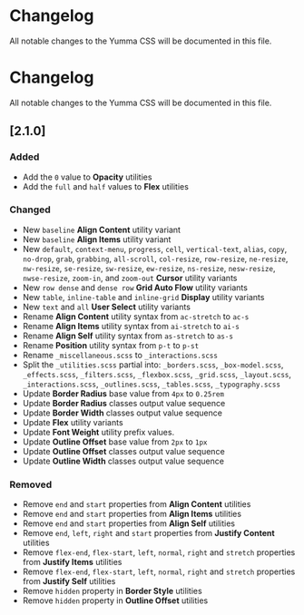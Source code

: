 # Changelog

All notable changes to the Yumma CSS will be documented in this file.

# Changelog

All notable changes to the Yumma CSS will be documented in this file.

## [2.1.0]

### Added

- Add the `0` value to **Opacity** utilities
- Add the `full` and `half` values to **Flex** utilities

### Changed

- New `baseline` **Align Content** utility variant
- New `baseline` **Align Items** utility variant
- New `default`, `context-menu`, `progress`, `cell`, `vertical-text`, `alias`, `copy`, `no-drop`, `grab`, `grabbing`, `all-scroll`, `col-resize`, `row-resize`, `ne-resize`, `nw-resize`, `se-resize`, `sw-resize`, `ew-resize`, `ns-resize`, `nesw-resize`, `nwse-resize`, `zoom-in`, and `zoom-out` **Cursor** utility variants
- New `row dense` and `dense row` **Grid Auto Flow** utility variants
- New `table`, `inline-table` and `inline-grid` **Display** utility variants
- New `text` and `all` **User Select** utility variants
- Rename **Align Content** utility syntax from `ac-stretch` to `ac-s`
- Rename **Align Items** utility syntax from `ai-stretch` to `ai-s`
- Rename **Align Self** utility syntax from `as-stretch` to `as-s`
- Rename **Position** utility syntax from `p-t` to `p-st`
- Rename `_miscellaneous.scss` to `_interactions.scss`
- Split the `_utilities.scss` partial into: `_borders.scss`, `_box-model.scss`, `_effects.scss`, `_filters.scss`, `_flexbox.scss`, `_grid.scss`, `_layout.scss`, `_interactions.scss`, `_outlines.scss`, `_tables.scss`, `_typography.scss`
- Update **Border Radius** base value from `4px` to `0.25rem`
- Update **Border Radius** classes output value sequence
- Update **Border Width** classes output value sequence
- Update **Flex** utility variants
- Update **Font Weight** utility prefix values.
- Update **Outline Offset** base value from `2px` to `1px`
- Update **Outline Offset** classes output value sequence
- Update **Outline Width** classes output value sequence

### Removed

- Remove `end` and `start` properties from **Align Content** utilities
- Remove `end` and `start` properties from **Align Items** utilities
- Remove `end` and `start` properties from **Align Self** utilities
- Remove `end`, `left`, `right` and `start` properties from **Justify Content** utilities
- Remove `flex-end`, `flex-start`, `left`, `normal`, `right` and `stretch` properties from **Justify Items** utilities
- Remove `flex-end`, `flex-start`, `left`, `normal`, `right` and `stretch` properties from **Justify Self** utilities
- Remove `hidden` property in **Border Style** utilities
- Remove `hidden` property in **Outline Offset** utilities